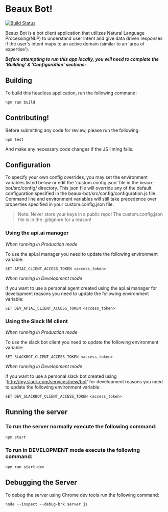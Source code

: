 # Beaux Bot!

[![Build Status](https://travis-ci.org/bennorwood/beaux-bot.svg?branch=master)](https://travis-ci.org/bennorwood/beaux-bot)

Beaux Bot is a bot client application that utilizes Natural Language Processing(NLP) to understand user intent and give data driven responses
if the user's intent maps to an active domain (similar to an 'area of expertise').

_**Before attempting to run this app locally, you will need to complete the 'Building' & 'Configuration' sections:**_
## Building 
To build this headless application, run the following command:

```
npm run build
```

## Contributing!

Before submitting any code for review, please run the following:

```
npm test
```

And make any necessary code changes if the JS linting fails.

## Configuration
To specify your own config overrides, you may set the environment variables listed below or edit the 'custom.config.json' file in the beaux-bot/src/config/ directory. This json file will
override any of the default configuration specified in the beaux-bot/src/config/configuration.js file. Command line and environment variables 
will still take precedence over properties specified in your custom.config.json file.

> Note: Never store your keys in a public repo! The custom.config.json file is in the .gitignore for a reason!

### Using the api.ai manager

_When running in Production mode_

To use the api.ai manager you need to update the following environment variable:

```
SET APIAI_CLIENT_ACCESS_TOKEN <access_token>
```

_When running in Development mode_

If you want to use a personal agent created using the api.ai manager for development reasons you need to update the following environment variable:

```
SET DEV_APIAI_CLIENT_ACCESS_TOKEN <access_token>
```

### Using the Slack IM client

_When running in Production mode_

To use the slack bot client you need to update the following environment variable:

```
SET SLACKBOT_CLIENT_ACCESS_TOKEN <access_token>
```

_When running in Development mode_

If you want to use a personal slack bot created using 'http://my.slack.com/services/new/bot' for development reasons you need to update the following environment variable:

```
SET DEV_SLACKBOT_CLIENT_ACCESS_TOKEN <access_token>
```

## Running the server
### To run the server normally execute the following command:

```
npm start
```

### To run in DEVELOPMENT mode execute the following command:

```
npm run start-dev
```

## Debugging the Server
To debug the server using Chrome dev tools run the following command:

```
node --inspect --debug-brk server.js
```
